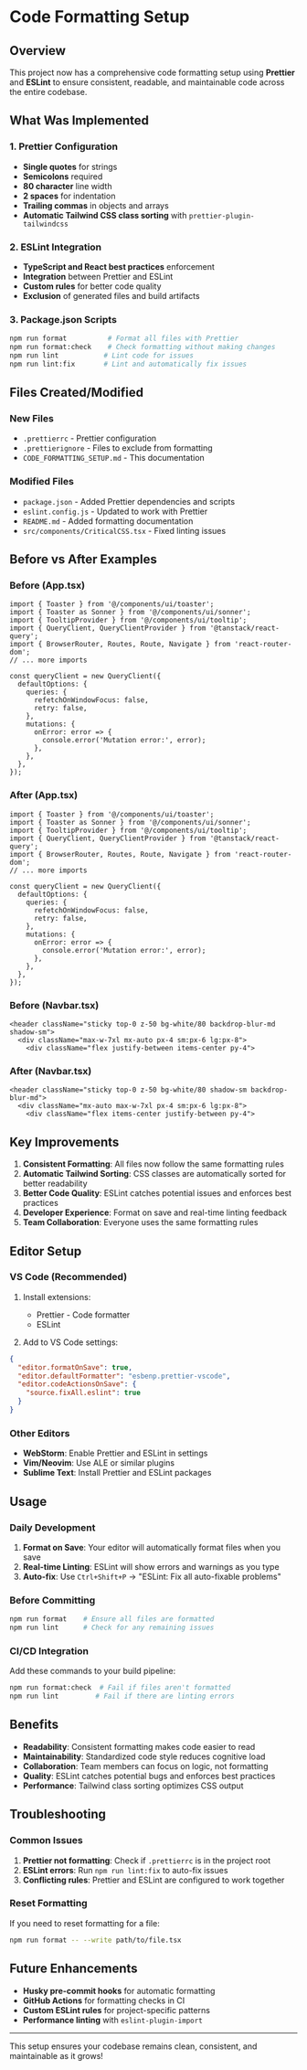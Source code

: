 # Code Formatting Setup

## Overview

This project now has a comprehensive code formatting setup using **Prettier** and **ESLint** to ensure consistent, readable, and maintainable code across the entire codebase.

## What Was Implemented

### 1. Prettier Configuration

- **Single quotes** for strings
- **Semicolons** required
- **80 character** line width
- **2 spaces** for indentation
- **Trailing commas** in objects and arrays
- **Automatic Tailwind CSS class sorting** with `prettier-plugin-tailwindcss`

### 2. ESLint Integration

- **TypeScript and React best practices** enforcement
- **Integration** between Prettier and ESLint
- **Custom rules** for better code quality
- **Exclusion** of generated files and build artifacts

### 3. Package.json Scripts

```bash
npm run format          # Format all files with Prettier
npm run format:check    # Check formatting without making changes
npm run lint           # Lint code for issues
npm run lint:fix       # Lint and automatically fix issues
```

## Files Created/Modified

### New Files

- `.prettierrc` - Prettier configuration
- `.prettierignore` - Files to exclude from formatting
- `CODE_FORMATTING_SETUP.md` - This documentation

### Modified Files

- `package.json` - Added Prettier dependencies and scripts
- `eslint.config.js` - Updated to work with Prettier
- `README.md` - Added formatting documentation
- `src/components/CriticalCSS.tsx` - Fixed linting issues

## Before vs After Examples

### Before (App.tsx)

```tsx
import { Toaster } from '@/components/ui/toaster';
import { Toaster as Sonner } from '@/components/ui/sonner';
import { TooltipProvider } from '@/components/ui/tooltip';
import { QueryClient, QueryClientProvider } from '@tanstack/react-query';
import { BrowserRouter, Routes, Route, Navigate } from 'react-router-dom';
// ... more imports

const queryClient = new QueryClient({
  defaultOptions: {
    queries: {
      refetchOnWindowFocus: false,
      retry: false,
    },
    mutations: {
      onError: error => {
        console.error('Mutation error:', error);
      },
    },
  },
});
```

### After (App.tsx)

```tsx
import { Toaster } from '@/components/ui/toaster';
import { Toaster as Sonner } from '@/components/ui/sonner';
import { TooltipProvider } from '@/components/ui/tooltip';
import { QueryClient, QueryClientProvider } from '@tanstack/react-query';
import { BrowserRouter, Routes, Route, Navigate } from 'react-router-dom';
// ... more imports

const queryClient = new QueryClient({
  defaultOptions: {
    queries: {
      refetchOnWindowFocus: false,
      retry: false,
    },
    mutations: {
      onError: error => {
        console.error('Mutation error:', error);
      },
    },
  },
});
```

### Before (Navbar.tsx)

```tsx
<header className="sticky top-0 z-50 bg-white/80 backdrop-blur-md shadow-sm">
  <div className="max-w-7xl mx-auto px-4 sm:px-6 lg:px-8">
    <div className="flex justify-between items-center py-4">
```

### After (Navbar.tsx)

```tsx
<header className="sticky top-0 z-50 bg-white/80 shadow-sm backdrop-blur-md">
  <div className="mx-auto max-w-7xl px-4 sm:px-6 lg:px-8">
    <div className="flex items-center justify-between py-4">
```

## Key Improvements

1. **Consistent Formatting**: All files now follow the same formatting rules
2. **Automatic Tailwind Sorting**: CSS classes are automatically sorted for better readability
3. **Better Code Quality**: ESLint catches potential issues and enforces best practices
4. **Developer Experience**: Format on save and real-time linting feedback
5. **Team Collaboration**: Everyone uses the same formatting rules

## Editor Setup

### VS Code (Recommended)

1. Install extensions:
   - Prettier - Code formatter
   - ESLint

2. Add to VS Code settings:

```json
{
  "editor.formatOnSave": true,
  "editor.defaultFormatter": "esbenp.prettier-vscode",
  "editor.codeActionsOnSave": {
    "source.fixAll.eslint": true
  }
}
```

### Other Editors

- **WebStorm**: Enable Prettier and ESLint in settings
- **Vim/Neovim**: Use ALE or similar plugins
- **Sublime Text**: Install Prettier and ESLint packages

## Usage

### Daily Development

1. **Format on Save**: Your editor will automatically format files when you save
2. **Real-time Linting**: ESLint will show errors and warnings as you type
3. **Auto-fix**: Use `Ctrl+Shift+P` → "ESLint: Fix all auto-fixable problems"

### Before Committing

```bash
npm run format    # Ensure all files are formatted
npm run lint      # Check for any remaining issues
```

### CI/CD Integration

Add these commands to your build pipeline:

```bash
npm run format:check  # Fail if files aren't formatted
npm run lint         # Fail if there are linting errors
```

## Benefits

- **Readability**: Consistent formatting makes code easier to read
- **Maintainability**: Standardized code style reduces cognitive load
- **Collaboration**: Team members can focus on logic, not formatting
- **Quality**: ESLint catches potential bugs and enforces best practices
- **Performance**: Tailwind class sorting optimizes CSS output

## Troubleshooting

### Common Issues

1. **Prettier not formatting**: Check if `.prettierrc` is in the project root
2. **ESLint errors**: Run `npm run lint:fix` to auto-fix issues
3. **Conflicting rules**: Prettier and ESLint are configured to work together

### Reset Formatting

If you need to reset formatting for a file:

```bash
npm run format -- --write path/to/file.tsx
```

## Future Enhancements

- **Husky pre-commit hooks** for automatic formatting
- **GitHub Actions** for formatting checks in CI
- **Custom ESLint rules** for project-specific patterns
- **Performance linting** with `eslint-plugin-import`

---

This setup ensures your codebase remains clean, consistent, and maintainable as it grows!

